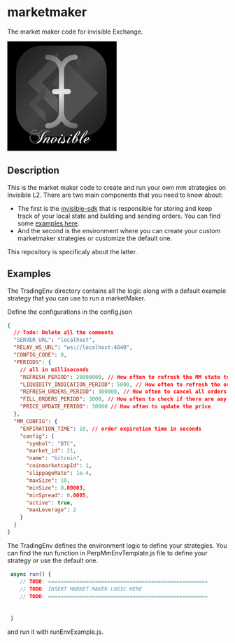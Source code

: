 # marketmaker

The market maker code for invisible Exchange.

<img height=250 src="https://github.com/InvisibleExchange/frontend/blob/main/public/Invisible-full.png"> </img>

## Description

This is the market maker code to create and run your own mm strategies on Invisible L2.
There are two main components that you need to know about:

- The first is the [invisible-sdk](https://github.com/InvisibleExchange/invisible-sdk) that is responsible for storing and keep track of your local state and building and sending orders. You can find some [examples here](https://github.com/InvisibleExchange/invisible-sdk/examples).
- And the second is the environment where you can create your custom marketmaker strategies or customize the default one.

This repository is specificaly about the latter.

## Examples

The TradingEnv directory contains all the logic along with a default example strategy that you can use to run a marketMaker.

Define the configurations in the config.json

```json
{
  // Todo: Delete all the comments
  "SERVER_URL": "localhost",
  "RELAY_WS_URL": "ws://localhost:4040",
  "CONFIG_CODE": 0,
  "PERIODS": {
    // all in milliseconds
    "REFRESH_PERIOD": 20000000, // How often to refresh the MM state to make sure it's up to date
    "LIQUIDITY_INDICATION_PERIOD": 5000, // How often to refresh the orders
    "REFRESH_ORDERS_PERIOD": 300000, // How often to cancel all orders and completely refresh
    "FILL_ORDERS_PERIOD": 3000, // How often to check if there are any fillable orders
    "PRICE_UPDATE_PERIOD": 30000 // How often to update the price
  },
  "MM_CONFIG": {
    "EXPIRATION_TIME": 10, // order expiration time in seconds
    "config": {
      "symbol": "BTC",
      "market_id": 21,
      "name": "bitcoin",
      "coinmarketcapId": 1,
      "slippageRate": 1e-4,
      "maxSize": 10,
      "minSize": 0.00003,
      "minSpread": 0.0005,
      "active": true,
      "maxLeverage": 2
    }
  }
}
```

The TradingEnv defines the environment logic to define your strategies.
You can find the run function in PerpMmEnvTemplate.js file to define your strategy or use the default one.

```js
 async run() {
    // TODO: ===================================================
    // TODO: INSERT MARKET MAKER LOGIC HERE
    // TODO: ===================================================


 }
```

and run it with runEnvExample.js.
